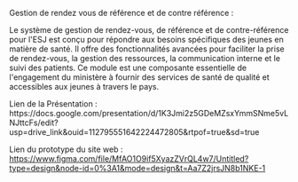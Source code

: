 <p fontSize:"Bold">Gestion de rendez vous de référence et de contre référence :</p>
<p>    Le système de gestion de rendez-vous, de référence et de contre-référence pour l'ESJ est conçu pour répondre aux besoins spécifiques des jeunes en matière de santé. Il offre des fonctionnalités avancées pour faciliter la prise de rendez-vous, la gestion des ressources, la communication interne et le suivi des patients. Ce module est une composante essentielle de l'engagement du ministère à fournir des services de santé de qualité et accessibles aux jeunes à travers le pays.</p>
Lien de la Présentation : 
               https://docs.google.com/presentation/d/1K3Jmi2z5GDeMZsxYmmSNme5vLNJttcFs/edit?usp=drive_link&ouid=112795551642224472805&rtpof=true&sd=true
               
               
Lien du prototype du site web : 
                 https://www.figma.com/file/MfAO1O9if5XyazZVrQL4w7/Untitled?type=design&node-id=0%3A1&mode=design&t=Aa7Z2jrsJN8b1NKE-1
